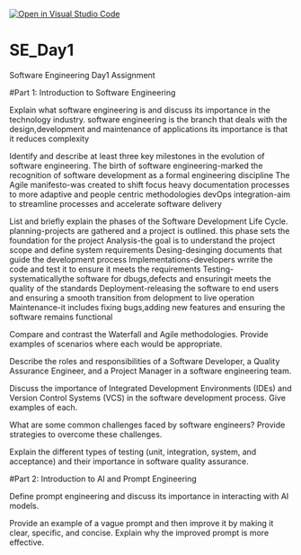 [![Open in Visual Studio Code](https://classroom.github.com/assets/open-in-vscode-2e0aaae1b6195c2367325f4f02e2d04e9abb55f0b24a779b69b11b9e10269abc.svg)](https://classroom.github.com/online_ide?assignment_repo_id=15579179&assignment_repo_type=AssignmentRepo)
# SE_Day1
Software Engineering Day1 Assignment

#Part 1: Introduction to Software Engineering

Explain what software engineering is and discuss its importance in the technology industry.
software engineering is the branch that deals with the design,development and maintenance of applications
its importance is that it reduces complexity

Identify and describe at least three key milestones in the evolution of software engineering.
The birth of software engineering-marked the recognition of software development as a formal engineering discipline
The Agile manifesto-was created to shift focus heavy documentation processes to more adaptive and people centric methodologies
devOps integration-aim to streamline processes and accelerate software delivery

List and briefly explain the phases of the Software Development Life Cycle.
planning-projects are gathered and a project is outlined. this phase sets the foundation for the project
Analysis-the goal is to understand the project scope and define system requirements
Desing-desinging documents that guide the development process
Implementations-developers wrrite the code and test it to ensure it meets the requirements
Testing-systematicallythe software for dbugs,defects and ensuringit meets the quality of the standards
Deployment-releasing the software to end users and ensuring a smooth transition from delopment to live operation
Maintenance-it includes fixing bugs,adding new features and ensuring the software remains functional

Compare and contrast the Waterfall and Agile methodologies. Provide examples of scenarios where each would be appropriate.


Describe the roles and responsibilities of a Software Developer, a Quality Assurance Engineer, and a Project Manager in a software engineering team.


Discuss the importance of Integrated Development Environments (IDEs) and Version Control Systems (VCS) in the software development process. Give examples of each.


What are some common challenges faced by software engineers? Provide strategies to overcome these challenges.


Explain the different types of testing (unit, integration, system, and acceptance) and their importance in software quality assurance.


#Part 2: Introduction to AI and Prompt Engineering


Define prompt engineering and discuss its importance in interacting with AI models.


Provide an example of a vague prompt and then improve it by making it clear, specific, and concise. Explain why the improved prompt is more effective.
